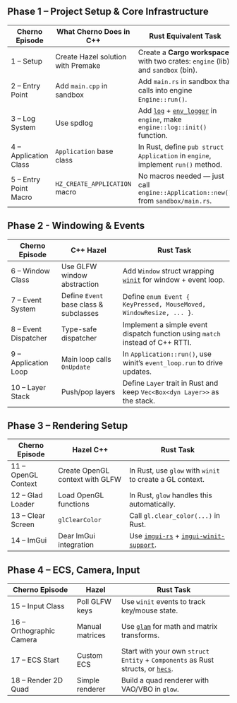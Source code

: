 ## Phase 1 – Project Setup & Core Infrastructure

| Cherno Episode        | What Cherno Does in C++            | Rust Equivalent Task                                                                                                                              |
| --------------------- | ---------------------------------- | ------------------------------------------------------------------------------------------------------------------------------------------------- |
| 1 – Setup             | Create Hazel solution with Premake | Create a **Cargo workspace** with two crates: `engine` (lib) and `sandbox` (bin).                                                                 |
| 2 – Entry Point       | Add `main.cpp` in sandbox          | Add `main.rs` in sandbox that calls into engine `Engine::run()`.                                                                                  |
| 3 – Log System        | Use spdlog                         | Add [`log`](https://crates.io/crates/log) + [`env_logger`](https://crates.io/crates/env_logger) in `engine`, make `engine::log::init()` function. |
| 4 – Application Class | `Application` base class           | In Rust, define `pub struct Application` in `engine`, implement `run()` method.                                                                   |
| 5 – Entry Point Macro | `HZ_CREATE_APPLICATION` macro      | No macros needed — just call `engine::Application::new()` from `sandbox/main.rs`.                                                                 |

## Phase 2 - Windowing & Events

| Cherno Episode       | C++ Hazel                              | Rust Task                                                                                       |
| -------------------- | -------------------------------------- | ----------------------------------------------------------------------------------------------- |
| 6 – Window Class     | Use GLFW window abstraction            | Add `Window` struct wrapping [`winit`](https://crates.io/crates/winit) for window + event loop. |
| 7 – Event System     | Define `Event` base class & subclasses | Define `enum Event { KeyPressed, MouseMoved, WindowResize, ... }`.                              |
| 8 – Event Dispatcher | Type-safe dispatcher                   | Implement a simple event dispatch function using `match` instead of C++ RTTI.                   |
| 9 – Application Loop | Main loop calls `OnUpdate`             | In `Application::run()`, use winit’s `event_loop.run` to drive updates.                         |
| 10 – Layer Stack     | Push/pop layers                        | Define `Layer` trait in Rust and keep `Vec<Box<dyn Layer>>` as the stack.                       |

## Phase 3 – Rendering Setup

| Cherno Episode      | Hazel C++                       | Rust Task                                                                                                                 |
| ------------------- | ------------------------------- | ------------------------------------------------------------------------------------------------------------------------- |
| 11 – OpenGL Context | Create OpenGL context with GLFW | In Rust, use `glow` with `winit` to create a GL context.                                                                  |
| 12 – Glad Loader    | Load OpenGL functions           | In Rust, `glow` handles this automatically.                                                                               |
| 13 – Clear Screen   | `glClearColor`                  | Call `gl.clear_color(...)` in Rust.                                                                                       |
| 14 – ImGui          | Dear ImGui integration          | Use [`imgui-rs`](https://crates.io/crates/imgui) + [`imgui-winit-support`](https://crates.io/crates/imgui-winit-support). |

## Phase 4 – ECS, Camera, Input

| Cherno Episode           | Hazel           | Rust Task                                                                                                       |
| ------------------------ | --------------- | --------------------------------------------------------------------------------------------------------------- |
| 15 – Input Class         | Poll GLFW keys  | Use `winit` events to track key/mouse state.                                                                    |
| 16 – Orthographic Camera | Manual matrices | Use [`glam`](https://crates.io/crates/glam) for math and matrix transforms.                                     |
| 17 – ECS Start           | Custom ECS      | Start with your own `struct Entity` + `Components` as Rust structs, or [`hecs`](https://crates.io/crates/hecs). |
| 18 – Render 2D Quad      | Simple renderer | Build a quad renderer with VAO/VBO in `glow`.                                                                   |

